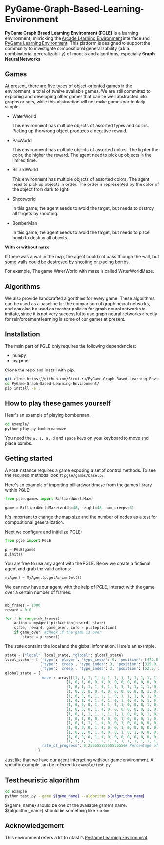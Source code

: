 # PyGame-Graph-Based-Learning-Environment

**PyGame Graph Based Learning Environment (PGLE)** is a learning environment, mimicking the [Arcade Learning Environment](https://github.com/mgbellemare/Arcade-Learning-Environment) interface and [PyGame Learning Environment](https://github.com/ntasfi/PyGame-Learning-Environment). This platform is designed to support the community to investigate compositional generalizability (a.k.a. combinatorial generalizability) of models and algorithms, especially **Graph Neural Networks**.

## Games

At present, there are five types of object-oriented games in the environment, a total of twelve available games. We are still committed to exploring and developing other games that can be well abstracted into graphs or sets, while this abstraction will not make games particularly simple.

* WaterWorld

    This environment has multiple objects of assorted types and colors. Picking up the wrong object produces a negative reward.

* PacWorld

    This environment has multiple objects of assorted colors. The lighter the color, the higher the reward. The agent need to pick up objects in the limited time.

* BilliardWorld

    This environment has multiple objects of assorted colors. The agent need to pick up objects in order. The order is represented by the color of the object from dark to light.

* Shootworld

    In this game, the agent needs to avoid the target, but needs to destroy all targets by shooting.

* BomberMan

    In this game, the agent needs to avoid the target, but needs to place bomb to destroy all objects.



**With or without maze**

If there was a wall in the map, the agent could not pass through the wall, but some walls could be destroyed by shooting or placing bombs.

For example, The game WaterWorld with maze is called WaterWorldMaze.


<!-- **Complexity Analysis**

assumed that the moving range of each step of the agent is $m_a$. The moving range of each step of the agent is $m_o$. The density of objects in the game is $\rho$ and there are $n$ objects. The number of bombs placed is $n_b$

| Game | WaterWorld | PacWorld | BilliardWorld | Shootworld | Bomberman |
| ---- | ---- | ---- | ---- | ---- | ---- |
| Graph size | $1+\rho(m_a+m_o)$ | 1 | $1+\rho(m_a+m_o)$ | $2+\rho(m_a+m_o)$ | $1+n_b+\rho(m_a+m_o)$ |
|Graph diameter| 2 |2 | 2 | 3| 3|

If the number of nodes and diameter of the maze graph is $n_w$ and $d_w$

|Game Setting| w/o maze | w/ maze|
|---|---|---|
|Graph size| $s$ | $s+n_w$|
|Graph diameter| $d$ | $d+d_w$| -->
## Algorithms

We also provide handcrafted algorithms for every game. These algorithms can be used as a baseline for the comparison of graph neural networks, and can also be used as teacher policies for graph neural networks to imitate, since it is not very successful to use graph neural networks directly for reinforcement learning in some of our games at present.

## Installation

The main part of PGLE only requires the following dependencies:
* numpy
* pygame
  
Clone the repo and install with pip.

```bash
git clone https://github.com/Sirui-Xu/PyGame-Graph-Based-Learning-Environment.git
cd PyGame-Graph-Based-Learning-Environment/
pip install -e .
``` 

## How to play these games yourself

Hear's an example of playing bomberman. 

```bash
cd example/
python play.py bombermanmaze
``` 

You need the `w, s, a, d` and `space` keys on your keyboard to move and place bombs.

## Getting started

A `PGLE` instance requires a game exposing a set of control methods. To see the required methods look at `pgle/games/base.py`. 

Here's an example of importing billiardworldmaze from the games library within PGLE:

```python
from pgle.games import BilliardWorldMaze

game = BilliardWorldMaze(width=48, height=48, num_creeps=3)
```

It's important to change the map size and the number of nodes as a test for compositional generalization.

Next we configure and initialize PGLE:

```python
from pgle import PGLE

p = PGLE(game)
p.init()
```

You are free to use any agent with the PGLE. Below we create a fictional agent and grab the valid actions:

```python
myAgent = MyAgent(p.getActionSet())
```

We can now have our agent, with the help of PGLE, interact with the game over a certain number of frames:

```python

nb_frames = 1000
reward = 0.0

for f in range(nb_frames):
    action = myAgent.pickAction(reward, state)
    state, reward, game_over, info = p.step(action)
    if game_over: #check if the game is over
        state = p.reset()

```

The state contains the local and the global information. Here's an example.

```python
state = {"local": local_state, "global": global_state}
local_state = [ {'type': 'player', 'type_index': 0, 'position': [472.5, 402.5], 'velocity': [0, 0], 'speed': 70, 'box': [388, 458, 416, 486]}, 
                {'type': 'creep', 'type_index': 3, 'position': [315.0, 52.5], 'velocity': [35.0, 0.0], 'speed': 35, 'box': [38, 301, 66, 329], }, 
                {'type': 'creep', 'type_index': 2, 'position': [52.5, 280.0], 'velocity': [0.0, -35.0], 'speed': 35, 'box': [266, 38, 294, 66] ]
global_state = {
                'maze': array([[1, 1, 1, 1, 1, 1, 1, 1, 1, 1, 1, 1, 1, 1, 1],
                            [1, 0, 1, 0, 0, 0, 0, 0, 0, 0, 0, 0, 0, 0, 1],
                            [1, 0, 1, 1, 1, 0, 1, 1, 1, 1, 1, 1, 1, 0, 1],
                            [1, 0, 0, 0, 0, 0, 0, 0, 0, 0, 0, 0, 1, 0, 1],
                            [1, 0, 0, 0, 1, 1, 1, 0, 1, 1, 1, 0, 1, 0, 1],
                            [1, 0, 0, 0, 1, 0, 1, 0, 1, 0, 0, 0, 1, 0, 1],
                            [1, 0, 0, 0, 1, 0, 1, 1, 1, 0, 0, 0, 1, 0, 1],
                            [1, 0, 0, 0, 1, 0, 0, 0, 0, 0, 0, 0, 1, 0, 1],
                            [1, 0, 1, 1, 1, 1, 1, 1, 1, 0, 0, 0, 1, 0, 1],
                            [1, 0, 1, 0, 0, 0, 0, 0, 1, 0, 0, 0, 1, 0, 1],
                            [1, 0, 1, 1, 1, 0, 0, 0, 1, 0, 0, 0, 0, 0, 1],
                            [1, 0, 0, 0, 1, 0, 0, 0, 1, 0, 0, 0, 0, 0, 1],
                            [1, 0, 0, 0, 1, 0, 0, 0, 1, 0, 1, 0, 0, 0, 1],
                            [1, 0, 0, 0, 1, 0, 0, 0, 0, 0, 0, 0, 0, 0, 1],
                            [1, 1, 1, 1, 1, 1, 1, 1, 1, 1, 1, 1, 1, 1, 1]]), # a numpy array where 1 for the wall and 0 for the free space
                'rate_of_progress': 0.25555555555555554# Percentage of game progress. The game ended when 100% progressed.
               }
```

Just like that we have our agent interacting with our game environment. A specific example can be referred to `example/test.py`

## Test heuristic algorithm

```bash
cd example
python test.py --game ${game_name} --algorithm ${algorithm_name}
```
${game_name} should be one of the available game's name. ${algorithm_name} should be something like `random`.


## Acknowledgement
This environment refers a lot to ntasfi's [PyGame Learning Environment](https://github.com/ntasfi/PyGame-Learning-Environment)